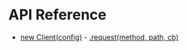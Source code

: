 # API Reference
- [new Client(config)](#new-clientconfig)
            - [.request(method, path, cb)](#requestmethod-path-cb)
